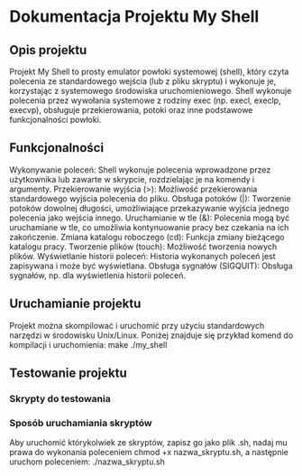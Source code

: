 # Dokumentacja Projektu My Shell
## Opis projektu
Projekt My Shell to prosty emulator powłoki systemowej (shell), który czyta polecenia ze standardowego wejścia (lub z pliku skryptu) i wykonuje je, korzystając z systemowego środowiska uruchomieniowego. Shell wykonuje polecenia przez wywołania systemowe z rodziny exec (np. execl, execlp, execvp), obsługuje przekierowania, potoki oraz inne podstawowe funkcjonalności powłoki.
## Funkcjonalności

Wykonywanie poleceń: Shell wykonuje polecenia wprowadzone przez użytkownika lub zawarte w skrypcie, rozdzielając je na komendy i argumenty.
Przekierowanie wyjścia (>): Możliwość przekierowania standardowego wyjścia polecenia do pliku.
Obsługa potoków (|): Tworzenie potoków dowolnej długości, umożliwiające przekazywanie wyjścia jednego polecenia jako wejścia innego.
Uruchamianie w tle (&): Polecenia mogą być uruchamiane w tle, co umożliwia kontynuowanie pracy bez czekania na ich zakończenie.
Zmiana katalogu roboczego (cd): Funkcja zmiany bieżącego katalogu pracy.
Tworzenie plików (touch): Możliwość tworzenia nowych plików.
Wyświetlanie historii poleceń: Historia wykonanych poleceń jest zapisywana i może być wyświetlana.
Obsługa sygnałów (SIGQUIT): Obsługa sygnałów, np. dla wyświetlenia historii poleceń.
## Uruchamianie projektu

Projekt można skompilować i uruchomić przy użyciu standardowych narzędzi w środowisku Unix/Linux. Poniżej znajduje się przykład komend do kompilacji i uruchomienia:
make
./my_shell

## Testowanie projektu
### Skrypty do testowania

### Sposób uruchamiania skryptów

Aby uruchomić którykolwiek ze skryptów, zapisz go jako plik .sh, nadaj mu prawa do wykonania poleceniem chmod +x nazwa_skryptu.sh, a następnie uruchom poleceniem:
./nazwa_skryptu.sh

